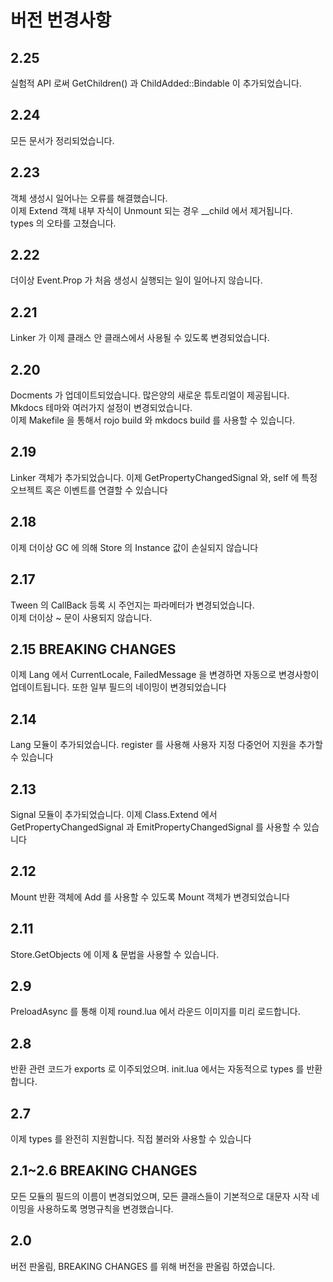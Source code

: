 
# 버전 번경사항

## 2.25
실험적 API 로써 GetChildren() 과 ChildAdded::Bindable 이 추가되었습니다.

## 2.24
모든 문서가 정리되었습니다.

## 2.23
객체 생성시 일어나는 오류를 해결했습니다.  
이제 Extend 객체 내부 자식이 Unmount 되는 경우 __child 에서 제거됩니다.  
types 의 오타를 고쳤습니다.  

## 2.22
더이상 Event.Prop 가 처음 생성시 실행되는 일이 일어나지 않습니다.

## 2.21
Linker 가 이제 클래스 안 클래스에서 사용될 수 있도록 변경되었습니다.

## 2.20
Docments 가 업데이트되었습니다. 많은양의 새로운 튜토리얼이 제공됩니다.  
Mkdocs 테마와 여러가지 설정이 변경되었습니다.  
이제 Makefile 을 통해서 rojo build 와 mkdocs build 를 사용할 수 있습니다.  

## 2.19
Linker 객체가 추가되었습니다. 이제 GetPropertyChangedSignal 와, self 에 특정 오브젝트 혹은 이벤트를 연결할 수 있습니다

## 2.18
이제 더이상 GC 에 의해 Store 의 Instance 값이 손실되지 않습니다

## 2.17
Tween 의 CallBack 등록 시 주언지는 파라메터가 변경되었습니다.  
이제 더이상 ~ 문이 사용되지 않습니다.  

## 2.15 BREAKING CHANGES
이제 Lang 에서 CurrentLocale, FailedMessage 을 변경하면 자동으로 변경사항이 업데이트됩니다. 또한 일부 필드의 네이밍이 변경되었습니다

## 2.14
Lang 모듈이 추가되었습니다. register 를 사용해 사용자 지정 다중언어 지원을 추가할 수 있습니다

## 2.13
Signal 모듈이 추가되었습니다. 이제 Class.Extend 에서 GetPropertyChangedSignal 과 EmitPropertyChangedSignal 를 사용할 수 있습니다

## 2.12
Mount 반환 객체에 Add 를 사용할 수 있도록 Mount 객체가 변경되었습니다

## 2.11
Store.GetObjects 에 이제 & 문법을 사용할 수 있습니다.

## 2.9
PreloadAsync 를 통해 이제 round.lua 에서 라운드 이미지를 미리 로드합니다.

## 2.8
반환 관련 코드가 exports 로 이주되었으며. init.lua 에서는 자동적으로 types 를 반환합니다.

## 2.7
이제 types 를 완전히 지원합니다. 직접 불러와 사용할 수 있습니다

## 2.1~2.6 BREAKING CHANGES
모든 모듈의 필드의 이름이 변경되었으며, 모든 클래스들이 기본적으로 대문자 시작 네이밍을 사용하도록 명명규칙을 변경했습니다.

## 2.0
버전 판올림, BREAKING CHANGES 를 위해 버전을 판올림 하였습니다.
